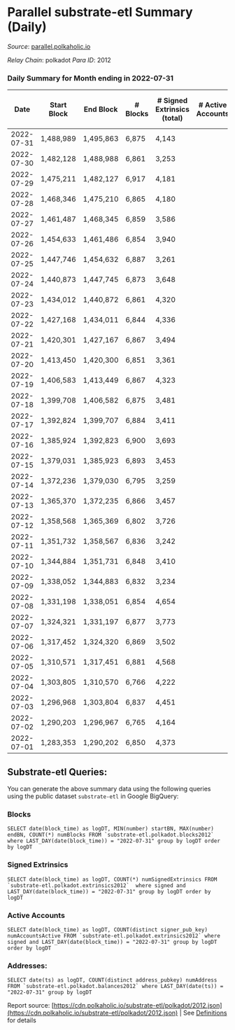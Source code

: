 # Parallel substrate-etl Summary (Daily)

_Source_: [parallel.polkaholic.io](https://parallel.polkaholic.io)

*Relay Chain*: polkadot
*Para ID*: 2012



### Daily Summary for Month ending in 2022-07-31


| Date | Start Block | End Block | # Blocks | # Signed Extrinsics (total) | # Active Accounts | # Passive | # New | # Addresses with Balances | # Events | # Transfers | # XCM Transfers In | # XCM Transfers Out |
| ---- | ----------- | --------- | -------- | --------------------------- | ----------------- | --------- | ----- | ------------------------- | -------- | ----------- | ------------------ | ------------------- |
| 2022-07-31 | 1,488,989 | 1,495,863 | 6,875  | 4,143 |  |  |  | 40,712 | 49,923 | 9,380 ($2,027,342.03) | 122 ($841,405.04) | 75 ($1,434,795.02) |
| 2022-07-30 | 1,482,128 | 1,488,988 | 6,861  | 3,253 |  |  |  | 40,689 | 43,053 | 8,493 ($548,607.19) | 112 ($169,051.51) | 58 ($100,844.74) |
| 2022-07-29 | 1,475,211 | 1,482,127 | 6,917  | 4,181 |  |  |  | 40,656 | 50,115 | 9,588 ($1,382,395.53) | 103 ($271,135.76) | 42 ($963,562.77) |
| 2022-07-28 | 1,468,346 | 1,475,210 | 6,865  | 4,180 |  |  |  | 40,605 | 48,125 | 9,238 ($1,428,087.85) | 97 ($703,155.26) | 60 ($98,196.90) |
| 2022-07-27 | 1,461,487 | 1,468,345 | 6,859  | 3,586 |  |  |  | 40,582 | 44,953 | 8,988 ($513,012.16) | 97 ($107,030.21) | 58 ($48,953.78) |
| 2022-07-26 | 1,454,633 | 1,461,486 | 6,854  | 3,940 |  |  |  | 40,537 | 46,093 | 8,836 ($334,961.31) | 129 ($126,218.85) | 35 ($42,846.88) |
| 2022-07-25 | 1,447,746 | 1,454,632 | 6,887  | 3,261 |  |  |  | 40,504 | 42,747 | 8,307 ($493,943.89) | 109 ($44,852.72) | 22 ($10,286.85) |
| 2022-07-24 | 1,440,873 | 1,447,745 | 6,873  | 3,648 |  |  |  | 40,459 | 44,638 | 8,708 ($497,799.11) | 126 ($48,245.98) | 40 ($61,582.59) |
| 2022-07-23 | 1,434,012 | 1,440,872 | 6,861  | 4,320 |  |  |  | 40,405 | 49,064 | 9,391 ($586,412.38) | 149 ($258,551.90) | 44 ($44,966.41) |
| 2022-07-22 | 1,427,168 | 1,434,011 | 6,844  | 4,336 |  |  |  | 40,339 | 49,732 | 9,104 ($790,671.42) | 139 ($83,071.25) | 54 ($170,321.10) |
| 2022-07-21 | 1,420,301 | 1,427,167 | 6,867  | 3,494 |  |  |  | 40,285 | 56,448 | 12,205 ($534,946.68) | 83 ($52,316.71) | 37 ($115,675.30) |
| 2022-07-20 | 1,413,450 | 1,420,300 | 6,851  | 3,361 |  |  |  | 40,205 | 41,995 | 8,270 ($4,218,733.30) | 88 ($531,984.97) | 43 ($30,855.87) |
| 2022-07-19 | 1,406,583 | 1,413,449 | 6,867  | 4,323 |  |  |  | 40,181 | 49,245 | 9,370 ($346,288.30) | 78 ($48,587.25) | 52 ($72,565.29) |
| 2022-07-18 | 1,399,708 | 1,406,582 | 6,875  | 3,481 |  |  |  | 40,161 | 45,818 | 8,959 ($418,560.75) | 93 ($179,145.37) | 50 ($144,768.82) |
| 2022-07-17 | 1,392,824 | 1,399,707 | 6,884  | 3,411 |  |  |  | 40,139 | 43,361 | 8,482 ($341,179.80) | 73 ($106,788.91) | 32 ($78,408.12) |
| 2022-07-16 | 1,385,924 | 1,392,823 | 6,900  | 3,693 |  |  |  | 40,114 | 43,707 | 8,047 ($395,187.83) | 67 ($56,208.99) | 25 ($105,787.36) |
| 2022-07-15 | 1,379,031 | 1,385,923 | 6,893  | 3,453 |  |  |  | 40,104 | 42,847 | 8,119 ($175,835.98) | 64 ($35,566.87) | 42 ($160,823.84) |
| 2022-07-14 | 1,372,236 | 1,379,030 | 6,795  | 3,259 |  |  |  | 40,077 | 41,772 | 8,094 ($99,224.98) | 87 ($44,640.12) | 27 ($66,222.33) |
| 2022-07-13 | 1,365,370 | 1,372,235 | 6,866  | 3,457 |  |  |  | 40,059 | 44,066 | 8,638 ($1,092,924.92) | 94 ($84,678.10) | 39 ($260,154.18) |
| 2022-07-12 | 1,358,568 | 1,365,369 | 6,802  | 3,726 |  |  |  | 40,036 | 44,858 | 8,326 ($523,963.46) | 91 ($96,978.16) | 57 ($80,597.05) |
| 2022-07-11 | 1,351,732 | 1,358,567 | 6,836  | 3,242 |  |  |  | 40,012 | 43,100 | 8,359 ($786,078.74) | 67 ($323,277.09) | 35 ($115,907.45) |
| 2022-07-10 | 1,344,884 | 1,351,731 | 6,848  | 3,410 |  |  |  | 39,999 | 43,999 | 8,672 ($1,096,019.08) | 66 ($141,005.22) | 41 ($15,959.00) |
| 2022-07-09 | 1,338,052 | 1,344,883 | 6,832  | 3,234 |  |  |  | 39,977 | 41,412 | 8,163 ($311,188.15) | 68 ($46,921.24) | 27 ($45,822.97) |
| 2022-07-08 | 1,331,198 | 1,338,051 | 6,854  | 4,654 |  |  |  | 39,954 | 47,097 | 8,208 ($905,350.34) | 71 ($213,228.13) | 36 ($113,563.41) |
| 2022-07-07 | 1,324,321 | 1,331,197 | 6,877  | 3,773 |  |  |  | 39,939 | 45,952 | 8,831 ($288,469.49) | 75 ($104,582.76) | 40 ($141,112.10) |
| 2022-07-06 | 1,317,452 | 1,324,320 | 6,869  | 3,502 |  |  |  | 39,919 | 44,032 | 8,411 ($215,209.53) | 75 ($37,854.75) | 29 ($35,041.46) |
| 2022-07-05 | 1,310,571 | 1,317,451 | 6,881  | 4,568 |  |  |  | 39,898 | 48,946 | 8,708 ($576,329.58) | 85 ($60,480.62) | 32 ($134,383.83) |
| 2022-07-04 | 1,303,805 | 1,310,570 | 6,766  | 4,222 |  |  |  | 39,868 | 47,802 | 8,772 ($387,729.20) | 100 ($76,070.24) | 27 ($359,694.35) |
| 2022-07-03 | 1,296,968 | 1,303,804 | 6,837  | 4,451 |  |  |  | 39,841 | 47,205 | 8,353 ($381,307.20) | 61 ($87,579.47) | 37 ($180,259.14) |
| 2022-07-02 | 1,290,203 | 1,296,967 | 6,765  | 4,164 |  |  |  | 39,829 | 50,345 | 8,365 ($1,745,204.11) | 75 ($152,004.70) | 44 ($288,578.59) |
| 2022-07-01 | 1,283,353 | 1,290,202 | 6,850  | 4,373 |  |  |  | 39,227 | 48,833 | 8,904 ($958,247.78) | 98 ($682,354.45) | 42 ($182,321.86) |

## Substrate-etl Queries:
You can generate the above summary data using the following queries using the public dataset `substrate-etl` in Google BigQuery:


### Blocks
```
SELECT date(block_time) as logDT, MIN(number) startBN, MAX(number) endBN, COUNT(*) numBlocks FROM `substrate-etl.polkadot.blocks2012`  where LAST_DAY(date(block_time)) = "2022-07-31" group by logDT order by logDT
```


### Signed Extrinsics
```
SELECT date(block_time) as logDT, COUNT(*) numSignedExtrinsics FROM `substrate-etl.polkadot.extrinsics2012`  where signed and LAST_DAY(date(block_time)) = "2022-07-31" group by logDT order by logDT
```


### Active Accounts
```
SELECT date(block_time) as logDT, COUNT(distinct signer_pub_key) numAccountsActive FROM `substrate-etl.polkadot.extrinsics2012` where signed and LAST_DAY(date(block_time)) = "2022-07-31" group by logDT order by logDT
```


### Addresses:
```
SELECT date(ts) as logDT, COUNT(distinct address_pubkey) numAddress FROM `substrate-etl.polkadot.balances2012` where LAST_DAY(date(ts)) = "2022-07-31" group by logDT
```



Report source: [https://cdn.polkaholic.io/substrate-etl/polkadot/2012.json](https://cdn.polkaholic.io/substrate-etl/polkadot/2012.json) | See [Definitions](/DEFINITIONS.md) for details
